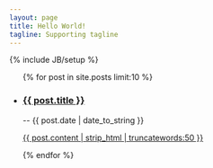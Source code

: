 ```yaml
---
layout: page
title: Hello World!
tagline: Supporting tagline
---
```

{% include JB/setup %}

<ul class="posts">
  {% for post in site.posts limit:10 %}
    <li><h3><a class="tit" href="{{ BASE_PATH }}{{ post.url }}" target="_blank">{{ post.title }}</a></h3> -- <span class="post-sub">{{ post.date | date_to_string }}</span>
        <p class="abstract"><a href="{{ BASE_PATH }}{{ post.url }}"  target="_blank" title="Read more...">{{ post.content | strip_html | truncatewords:50 }}</a></p>
    </li>
  {% endfor %}
</ul>


